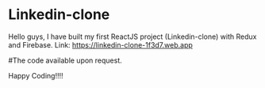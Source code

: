 # Linkedin-clone

Hello guys, I have built my first ReactJS project (Linkedin-clone) with Redux and Firebase.
Link: https://linkedin-clone-1f3d7.web.app

#The code available upon request.

Happy Coding!!!!
